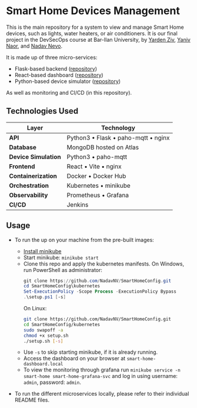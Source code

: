 # Smart Home Devices Management

This is the main repository for a system to view and manage Smart Home devices, such as lights, water heaters, or air conditioners. It is our final project in the DevSecOps course at Bar-Ilan University, by [Yarden Ziv](https://github.com/yarden-ziv), [Yaniv Naor](https://github.com/yaniv-naor), and [Nadav Nevo](https://github.com/NadavNV).

It is made up of three micro-services:

- Flask-based backend ([repository](https://github.com/NadavNV/SmartHomeBackend))
- React-based dashboard ([repository](https://github.com/NadavNV/SmartHomeDashboard))
- Python-based device simulator ([repository](https://github.com/NadavNV/SmartHomeSimulator))

As well as monitoring and CI/CD (in this repository).

## Technologies Used

| Layer                 | Technology                          |
| --------------------- | ----------------------------------- |
| **API**               | Python3 • Flask • paho-mqtt • nginx |
| **Database**          | MongoDB hosted on Atlas             |
| **Device Simulation** | Python3 • paho-mqtt                 |
| **Frontend**          | React • Vite • nginx                |
| **Containerization**  | Docker • Docker Hub                 |
| **Orchestration**     | Kubernetes • minikube               |
| **Observability**     | Prometheus • Grafana                |
| **CI/CD**             | Jenkins                             |

## Usage

- To run the up on your machine from the pre-built images:

  - [Install minikube](https://minikube.sigs.k8s.io/docs/start/?arch=%2Fwindows%2Fx86-64%2Fstable%2F.exe+download)
  - Start minikube: `minikube start`
  - Clone this repo and apply the kubernetes manifests. On Windows, run PowerShell as administrator:
    ```powershell
    git clone https://github.com/NadavNV/SmartHomeConfig.git
    cd SmartHomeConfig\kubernetes
    Set-ExecutionPolicy -Scope Process -ExecutionPolicy Bypass
    .\setup.ps1 [-s]
    ```
    On Linux:
    ```bash
    git clone https://github.com/NadavNV/SmartHomeConfig.git
    cd SmartHomeConfig/kubernetes
    sudo swapoff -a
    chmod +x setup.sh
    ./setup.sh [-s]
    ```
  - Use `-s` to skip starting minikube, if it is already running.
  - Access the dashboard on your browser at `smart-home-dashboard.local`
  - To view the monitoring through grafana run `minikube service -n smart-home smart-home-grafana-svc` and log in using username: `admin`, password: `admin`.

- To run the different microservices locally, please refer to their individual README files.
